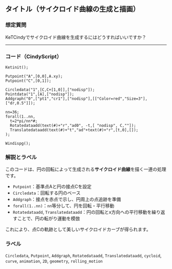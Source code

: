 ## タイトル（サイクロイド曲線の生成と描画）

### 想定質問

KeTCindyでサイクロイド曲線を生成するにはどうすればいいですか？

---

### コード（CindyScript）

```cindy
Ketinit();

Putpoint("A",[0,0],A.xy);
Putpoint("C",[0,1]);

Circledata("1",[C,C+[1,0]],["nodisp"]);
Pointdata("1",[A],["nodisp"]);
Addgraph("0",["pt1","cr1"],["nodisp"],[["Color=red","Size=3"],["dr,0.5"]]);

nn=36;
forall(1..nn,
  t=2*pi/nn*#;
  Rotatedataadd(text(#)+"r","ad0", -t,[ "nodisp", C,""]);
  Translatedataadd(text(#)+"t","ad"+text(#)+"r",[t,0],[]);
);

Windispg();
```

### 解説とラベル

このコードは、円の回転によって生成される**サイクロイド曲線**を描く一連の処理です。

* `Putpoint`：基準点Aと円の接点Cを設定
* `Circledata`：回転する円のベース
* `Addgraph`：接点を赤点で示し、円周上の点追跡を準備
* `forall(1..nn)`：`nn`等分して、円を回転・平行移動
* `Rotatedataadd`, `Translatedataadd`：円の回転とx方向への平行移動を繰り返すことで、円の転がり運動を模倣

これにより、点Cの軌跡として美しいサイクロイドカーブが得られます。

### ラベル
`Circledata`, `Putpoint`, `Addgraph`, `Rotatedataadd`, `Translatedataadd`, `cycloid`, `curve`, `animation`, `2D`, `geometry`, `rolling_motion`



